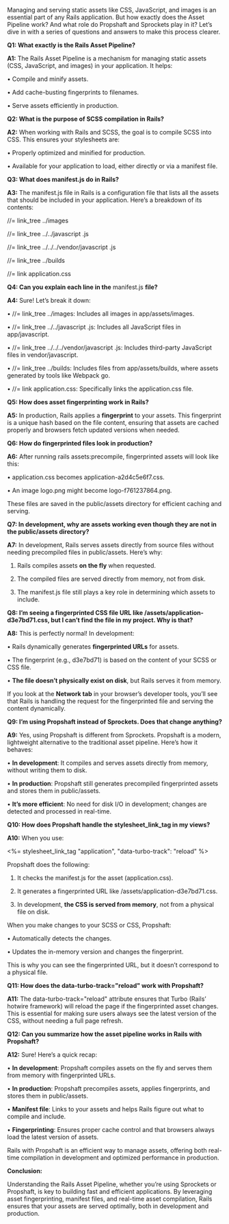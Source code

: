 

Managing and serving static assets like CSS, JavaScript, and images is an essential part of any Rails application. But how exactly does the Asset Pipeline work? And what role do Propshaft and Sprockets play in it? Let’s dive in with a series of questions and answers to make this process clearer.

  

**Q1: What exactly is the Rails Asset Pipeline?**

  

**A1:** The Rails Asset Pipeline is a mechanism for managing static assets (CSS, JavaScript, and images) in your application. It helps:

• Compile and minify assets.

• Add cache-busting fingerprints to filenames.

• Serve assets efficiently in production.

  

**Q2: What is the purpose of SCSS compilation in Rails?**

  

**A2:** When working with Rails and SCSS, the goal is to compile SCSS into CSS. This ensures your stylesheets are:

• Properly optimized and minified for production.

• Available for your application to load, either directly or via a manifest file.

  

**Q3: What does manifest.js do in Rails?**

  

**A3:** The manifest.js file in Rails is a configuration file that lists all the assets that should be included in your application. Here’s a breakdown of its contents:

  

//= link_tree ../images

//= link_tree ../../javascript .js

//= link_tree ../../../vendor/javascript .js

//= link_tree ../builds

//= link application.css

  

**Q4: Can you explain each line in the** manifest.js **file?**

**A4:** Sure! Let’s break it down:

• //= link_tree ../images: Includes all images in app/assets/images.

• //= link_tree ../../javascript .js: Includes all JavaScript files in app/javascript.

• //= link_tree ../../../vendor/javascript .js: Includes third-party JavaScript files in vendor/javascript.

• //= link_tree ../builds: Includes files from app/assets/builds, where assets generated by tools like Webpack go.

• //= link application.css: Specifically links the application.css file.

  

**Q5: How does asset fingerprinting work in Rails?**

  

**A5:** In production, Rails applies a **fingerprint** to your assets. This fingerprint is a unique hash based on the file content, ensuring that assets are cached properly and browsers fetch updated versions when needed.

  

**Q6: How do fingerprinted files look in production?**

**A6:** After running rails assets:precompile, fingerprinted assets will look like this:

• application.css becomes application-a2d4c5e6f7.css.

• An image logo.png might become logo-f761237864.png.

  

These files are saved in the public/assets directory for efficient caching and serving.

  

**Q7: In development, why are assets working even though they are not in the public/assets directory?**

  

**A7:** In development, Rails serves assets directly from source files without needing precompiled files in public/assets. Here’s why:

1. Rails compiles assets **on the fly** when requested.

2. The compiled files are served directly from memory, not from disk.

3. The manifest.js file still plays a key role in determining which assets to include.

  

**Q8: I’m seeing a fingerprinted CSS file URL like /assets/application-d3e7bd71.css, but I can’t find the file in my project. Why is that?**

  

**A8:** This is perfectly normal! In development:

• Rails dynamically generates **fingerprinted URLs** for assets.

• The fingerprint (e.g., d3e7bd71) is based on the content of your SCSS or CSS file.

• **The file doesn’t physically exist on disk**, but Rails serves it from memory.

  

If you look at the **Network tab** in your browser’s developer tools, you’ll see that Rails is handling the request for the fingerprinted file and serving the content dynamically.

  

**Q9: I’m using Propshaft instead of Sprockets. Does that change anything?**

  

**A9:** Yes, using Propshaft is different from Sprockets. Propshaft is a modern, lightweight alternative to the traditional asset pipeline. Here’s how it behaves:

• **In development**: It compiles and serves assets directly from memory, without writing them to disk.

• **In production**: Propshaft still generates precompiled fingerprinted assets and stores them in public/assets.

• **It’s more efficient**: No need for disk I/O in development; changes are detected and processed in real-time.

  

**Q10: How does Propshaft handle the stylesheet_link_tag in my views?**

  

**A10:** When you use:

  

<%= stylesheet_link_tag "application", "data-turbo-track": "reload" %>

  

Propshaft does the following:

1. It checks the manifest.js for the asset (application.css).

2. It generates a fingerprinted URL like /assets/application-d3e7bd71.css.

3. In development, **the CSS is served from memory**, not from a physical file on disk.

  

When you make changes to your SCSS or CSS, Propshaft:

• Automatically detects the changes.

• Updates the in-memory version and changes the fingerprint.

  

This is why you can see the fingerprinted URL, but it doesn’t correspond to a physical file.

  

**Q11: How does the data-turbo-track="reload" work with Propshaft?**

  

**A11:** The data-turbo-track="reload" attribute ensures that Turbo (Rails’ hotwire framework) will reload the page if the fingerprinted asset changes. This is essential for making sure users always see the latest version of the CSS, without needing a full page refresh.

  

**Q12: Can you summarize how the asset pipeline works in Rails with Propshaft?**

  

**A12:** Sure! Here’s a quick recap:

• **In development**: Propshaft compiles assets on the fly and serves them from memory with fingerprinted URLs.

• **In production**: Propshaft precompiles assets, applies fingerprints, and stores them in public/assets.

• **Manifest file**: Links to your assets and helps Rails figure out what to compile and include.

• **Fingerprinting**: Ensures proper cache control and that browsers always load the latest version of assets.

  

Rails with Propshaft is an efficient way to manage assets, offering both real-time compilation in development and optimized performance in production.

  

**Conclusion:**

  

Understanding the Rails Asset Pipeline, whether you’re using Sprockets or Propshaft, is key to building fast and efficient applications. By leveraging asset fingerprinting, manifest files, and real-time asset compilation, Rails ensures that your assets are served optimally, both in development and production.